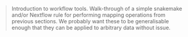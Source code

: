 >Introduction to workflow tools.
>Walk-through of a simple snakemake and/or Nextflow rule for performing mapping operations from previous sections. We probably want these to be generalisable enough that they can be applied to arbitrary data without issue.
